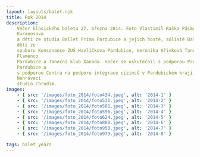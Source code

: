 ```yaml
---
layout: layouts/balet.njk
title: Rok 2014
description:
    Večer klasického baletu 27. března 2014. Foto Vlastimil Raška Pásmo ze světových baletů zatančili Tatiana
    Kuranosova
    a děti ze studia Ballet Prima Pardubice a jejich hosté, sólisté Baletu ND Praha Ivanna Illyenko a Michal Štípa,
    děti ze
    souboru Konsonance ZUŠ Havlíčkova Pardubice, Veronika Křivková Taneční Konzervatoř Brno, Lenka Minaříková
    Flamenco
    Pardubice a Taneční klub Xanada. Večer se uskutečnil s podporou Programu podpory kultury statutárního města
    Pardubice a
    s podporou Centra na podporu integrace cizinců v Pardubickém kraji. Zvláštní poděkování panu Karlu Raisovi,
    Nahrávací
    studio Chrudim.
images:
    - { src: '/images/foto_2014/foto434.jpeg', alt: '2014-1' }
    - { src: '/images/foto_2014/foto531.jpeg', alt: '2014-2' }
    - { src: '/images/foto_2014/foto581.jpeg', alt: '2014-3' }
    - { src: '/images/foto_2014/foto596.jpeg', alt: '2014-4' }
    - { src: '/images/foto_2014/foto624.jpeg', alt: '2014-5' }
    - { src: '/images/foto_2014/foto880.jpeg', alt: '2014-6' }
    - { src: '/images/foto_2014/foto950.jpeg', alt: '2014-7' }
    - { src: '/images/foto_2014/foto979.jpeg', alt: '2014-8' }

tags: balet_years
---
```

